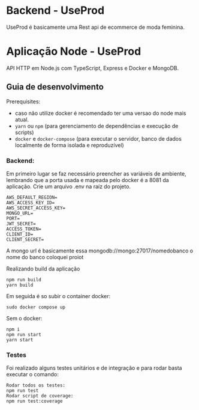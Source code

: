 # Backend - UseProd
UseProd é basicamente uma Rest api de ecommerce de moda feminina.

# Aplicação Node - UseProd

API HTTP em Node.js com TypeScript, Express e Docker e MongoDB.

## Guia de desenvolvimento

Prerequisites:
-  caso não utilize docker é recomendado ter uma versao do node mais atual.
- `yarn` ou `npm` (para gerenciamento de dependências e execução de scripts)
- `docker` e `docker-compose` (para executar o servidor, banco de dados localmente de forma isolada e reproduzível)

### Backend: 


Em primeiro lugar se faz necessário preencher as variáveis de ambiente, lembrando que a porta usada e mapeada pelo docker é a 8081 da aplicação.
Crie um arquivo .env na raíz do projeto.
```
AWS_DEFAULT_REGION=
AWS_ACCESS_KEY_ID=
AWS_SECRET_ACCESS_KEY=
MONGO_URL=
PORT=
JWT_SECRET=
ACCESS_TOKEN=
CLIENT_ID=
CLIENT_SECRET=
```

A mongo url é basicamente essa mongodb://mongo:27017/nomedobanco
o nome do banco coloquei proiot

Realizando build da aplicação
```
npm run build
yarn build
```

Em seguida é so subir o container docker:

```
sudo docker compose up
```

Sem o docker:
```
npm i
npm run start
yarn start
```

### Testes
Foi realizado alguns testes unitários e de integração e para rodar basta executar o comando:
```
Rodar todos os testes:
npm run test
Rodar script de coverage:
npm run test:coverage
```


